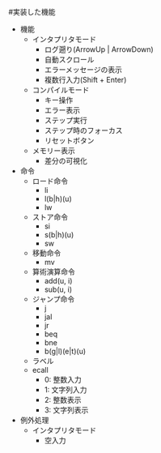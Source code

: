 #実装した機能
- 機能
    - インタプリタモード
        - ログ遡り(ArrowUp | ArrowDown)
        - 自動スクロール
        - エラーメッセージの表示
        - 複数行入力(Shift + Enter)
    - コンパイルモード
        - キー操作
        - エラー表示
        - ステップ実行
        - ステップ時のフォーカス
        - リセットボタン
    - メモリー表示
        - 差分の可視化
- 命令
    - ロード命令
        - li
        - l(b|h)(u)
        - lw
    - ストア命令
        - si
        - s(b|h)(u)
        - sw
    - 移動命令
        - mv
    - 算術演算命令
        - add(u, i)
        - sub(u, i)
    - ジャンプ命令
        - j
        - jal
        - jr
        - beq
        - bne
        - b(g|l)(e|t)(u)
    - ラベル
    - ecall
        - 0: 整数入力
        - 1: 文字列入力 
        - 2: 整数表示
        - 3: 文字列表示
- 例外処理
    - インタプリタモード
        - 空入力


